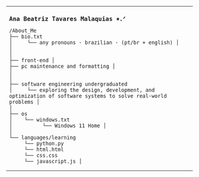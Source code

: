 <table>
  <tr>
    <td>
      <h2 style="font-family: monospace; font-size: 16px; align: center;">
        Ana Beatriz Tavares Malaquias ⭑.ᐟ
      </h2>
    
  
      
    /About_Me 
    ├── bio.txt 
    │     └── any pronouns - brazilian - (pt/br + english) │ 
    │ 
    │
    ├── front-end │ 
    ├── pc maintenance and formatting │
    │ 
    │
    ├── software engineering undergraduated  
    │     └── exploring the design, development, and optimization of software systems to solve real-world problems │
    │
    ├── os  
    │    └── windows.txt 
    │          └── Windows 11 Home │
    │
    └── languages/learning  
         └── python.py  
         └── html.html  
         └── css.css  
         └── javascript.js │ 
    
  </tr>
</table>
